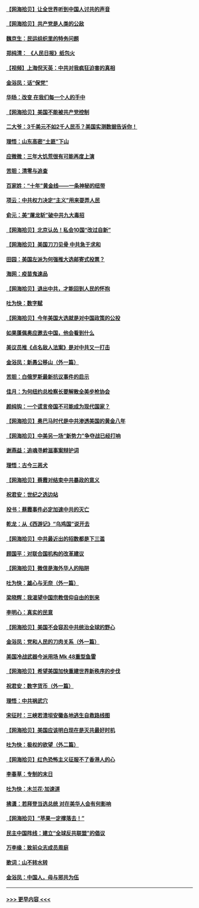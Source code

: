 #### [【网海拾贝】让全世界听到中国人讨共的声音](../pages/nsc993/n12365569.md?t=08291402) 
#### [【网海拾贝】共产党是人类的公敌](../pages/nsc993/n12363182.md?t=08291402) 
#### [魏京生：民运组织里的特务问题](../pages/nsc993/n12363010.md?t=08291402) 
#### [郑纯清： 《人民日报》纸包火](../pages/nsc993/n12362706.md?t=08291402) 
#### [【视频】上海倪天英：中共对我疯狂迫害的真相](../pages/nsc993/n12356341.md?t=08291402) 
#### [金浴凤：话“保党”](../pages/nsc993/n12361867.md?t=08291402) 
#### [华旸：改变 在我们每一个人的手中](../pages/nsc993/n12361774.md?t=08291402) 
#### [【网海拾贝】美国不能被共产党控制](../pages/nsc993/n12360271.md?t=08291402) 
#### [二大爷：3千美元不如2千人民币？美国实测数据告诉你！](../pages/nsc993/n12358563.md?t=08291402) 
#### [理悟：山东高密“土匪”下山](../pages/nsc993/n12358535.md?t=08291402) 
#### [应微微：三年大饥荒很有可能再度上演](../pages/nsc993/n12358523.md?t=08291402) 
#### [苦胆：清零与追查](../pages/nsc993/n12358501.md?t=08291402) 
#### [百家姓：“十年”黄金线——一条神秘的纽带](../pages/nsc993/n12358319.md?t=08291402) 
#### [项云：中共权力决定“主义”用来耍弄人民](../pages/nsc993/n12358172.md?t=08291402) 
#### [俞元：美“屠龙斩”破中共九大毒招](../pages/nsc993/n12357822.md?t=08291402) 
#### [【网海拾贝】北京认怂！私会10国“改过自新”](../pages/nsc993/n12357784.md?t=08291402) 
#### [【网海拾贝】美国刀刀见骨 中共急于求和](../pages/nsc993/n12355511.md?t=08291402) 
#### [田园：美国左派为何强推大选邮寄式投票？](../pages/nsc993/n12352963.md?t=08291402) 
#### [海网：疫苗鬼速品](../pages/nsc993/n12354438.md?t=08291402) 
#### [【网海拾贝】退出中共，才能回到人民的怀抱](../pages/nsc993/n12352634.md?t=08291402) 
#### [吐为快：数字赋](../pages/nsc993/n12352317.md?t=08291402) 
#### [【网海拾贝】今年美国大选就是对中国政策的公投](../pages/nsc993/n12350973.md?t=08291402) 
#### [如果蓬佩奥应邀去中国，他会看到什么](../pages/nsc993/n12350945.md?t=08291402) 
#### [美议员推《点名敌人法案》是对中共又一打击](../pages/nsc993/n12350765.md?t=08291402) 
#### [金浴凤：新愚公移山（外一篇）](../pages/nsc993/n12350253.md?t=08291402) 
#### [苦胆：白俄罗斯最新抗议事件的启示](../pages/nsc993/n12349989.md?t=08291402) 
#### [佳月：为何纽约总检察长要解散全美步枪协会](../pages/nsc993/n12349939.md?t=08291402) 
#### [颜纯钩：一个谎言帝国不可能成为现代国家？](../pages/nsc993/n12349898.md?t=08291402) 
#### [【网海拾贝】奥巴马时代是中共渗透美国的黄金八年](../pages/nsc993/n12349284.md?t=08291402) 
#### [【网海拾贝】中美另一场“新势力”争夺战已经打响](../pages/nsc993/n12346998.md?t=08291402) 
#### [谢燕益：追魂寻衅滋事案辩护词](../pages/nsc993/n12346892.md?t=08291402) 
#### [理悟：古今三恶犬](../pages/nsc993/n12345190.md?t=08291402) 
#### [【网海拾贝】蔡霞对结束中共暴政的意义](../pages/nsc993/n12344263.md?t=08291402) 
#### [祝君安：世纪之选边站](../pages/nsc993/n12342382.md?t=08291402) 
#### [投书：蔡霞事件必定加速中共的灭亡](../pages/nsc993/n12341881.md?t=08291402) 
#### [乾龙：从《西游记》“乌鸡国”说开去](../pages/nsc993/n12341690.md?t=08291402) 
#### [【网海拾贝】中共最近出的招数都是下三滥](../pages/nsc993/n12341593.md?t=08291402) 
#### [顾国平：对联合国机构的改革建议](../pages/nsc993/n12339928.md?t=08291402) 
#### [【网海拾贝】微信是海外华人的陷阱](../pages/nsc993/n12338868.md?t=08291402) 
#### [吐为快：雄心与无奈（外一篇）](../pages/nsc993/n12338132.md?t=08291402) 
#### [梁晓辉：我渴望中国宗教信仰自由的到来](../pages/nsc993/n12336657.md?t=08291402) 
#### [李明心：真实的民意](../pages/nsc993/n12336089.md?t=08291402) 
#### [【网海拾贝】美国不会容忍中共统治全球的野心](../pages/nsc993/n12336063.md?t=08291402) 
#### [金浴凤：党和人民的刀肉关系（外一篇）](../pages/nsc993/n12335834.md?t=08291402) 
#### [美国冷战武器今派用场 Mk 48重型鱼雷](../pages/nsc993/n12335354.md?t=08291402) 
#### [【网海拾贝】希望美国加快重建世界新秩序的步伐](../pages/nsc993/n12334224.md?t=08291402) 
#### [祝君安：数字货币（外一篇）](../pages/nsc993/n12334186.md?t=08291402) 
#### [理悟：中共祸武穴](../pages/nsc993/n12333962.md?t=08291402) 
#### [宋征时：三峡若溃坝安徽各地逃生自救路线图](../pages/nsc993/n12332450.md?t=08291402) 
#### [【网海拾贝】美国应该明白现在是灭共最好时机](../pages/nsc993/n12332313.md?t=08291402) 
#### [吐为快：极权的欲望（外二篇）](../pages/nsc993/n12332089.md?t=08291402) 
#### [【网海拾贝】红色恐怖主义征服不了香港人的心](../pages/nsc993/n12329296.md?t=08291402) 
#### [李春草：专制的末日](../pages/nsc993/n12329079.md?t=08291402) 
#### [吐为快：木兰花‧加速道](../pages/nsc993/n12327366.md?t=08291402) 
#### [拂潇：若拜登当选总统 对在美华人会有何影响](../pages/nsc993/n12295996.md?t=08291402) 
#### [【网海拾贝】“苹果一定撑落去！”](../pages/nsc993/n12326784.md?t=08291402) 
#### [民主中国阵线：建立“全球反共联盟”的倡议](../pages/nsc993/n12324177.md?t=08291402) 
#### [万李缘：致前众志成员周庭](../pages/nsc993/n12324635.md?t=08291402) 
#### [歌词：山不转水转](../pages/nsc993/n12324599.md?t=08291402) 
#### [金浴凤：中国人，毋与邪共为伍](../pages/nsc993/n12324257.md?t=08291402) 

----
#### [ >>> 更早内容 <<< ](../indexes/nsc993-earlier.md)
